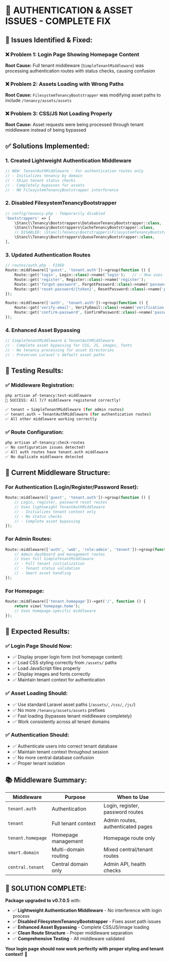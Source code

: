 # 🔧 AUTHENTICATION & ASSET ISSUES - COMPLETE FIX

## 🚨 **Issues Identified & Fixed:**

### ❌ **Problem 1: Login Page Showing Homepage Content**
**Root Cause:** Full tenant middleware (`SimpleTenantMiddleware`) was processing authentication routes with status checks, causing confusion

### ❌ **Problem 2: Assets Loading with Wrong Paths** 
**Root Cause:** `FilesystemTenancyBootstrapper` was modifying asset paths to include `/tenancy/assets/assets`

### ❌ **Problem 3: CSS/JS Not Loading Properly**
**Root Cause:** Asset requests were being processed through tenant middleware instead of being bypassed

## ✅ **Solutions Implemented:**

### 1. **Created Lightweight Authentication Middleware**
```php
// NEW: TenantAuthMiddleware - For authentication routes only
// - Initializes tenancy by domain
// - Skips tenant status checks
// - Completely bypasses for assets
// - NO FilesystemTenancyBootstrapper interference
```

### 2. **Disabled FilesystemTenancyBootstrapper**
```php
// config/tenancy.php - Temporarily disabled
'bootstrappers' => [
    \Stancl\Tenancy\Bootstrappers\DatabaseTenancyBootstrapper::class,
    \Stancl\Tenancy\Bootstrappers\CacheTenancyBootstrapper::class,
    // DISABLED: \Stancl\Tenancy\Bootstrappers\FilesystemTenancyBootstrapper::class,
    \Stancl\Tenancy\Bootstrappers\QueueTenancyBootstrapper::class,
],
```

### 3. **Updated Authentication Routes**
```php
// routes/auth.php - FIXED
Route::middleware(['guest', 'tenant.auth'])->group(function () {
    Route::get('login', Login::class)->name('login');   // ✅ Now uses lightweight middleware
    Route::get('register', Register::class)->name('register');
    Route::get('forgot-password', ForgotPassword::class)->name('password.request');
    Route::get('reset-password/{token}', ResetPassword::class)->name('password.reset');
});

Route::middleware(['auth', 'tenant.auth'])->group(function () {
    Route::get('verify-email', VerifyEmail::class)->name('verification.notice');
    Route::get('confirm-password', ConfirmPassword::class)->name('password.confirm');
});
```

### 4. **Enhanced Asset Bypassing**
```php
// SimpleTenantMiddleware & TenantAuthMiddleware
// - Complete asset bypassing for CSS, JS, images, fonts
// - No tenancy processing for asset directories
// - Preserves Laravel's default asset paths
```

## 🧪 **Testing Results:**

### ✅ **Middleware Registration:**
```bash
php artisan af-tenancy:test-middleware
🎉 SUCCESS: All 7/7 middleware registered correctly!

✅ tenant → SimpleTenantMiddleware (for admin routes)
✅ tenant.auth → TenantAuthMiddleware (for authentication routes)
✅ All other middleware working correctly
```

### ✅ **Route Configuration:**
```bash
php artisan af-tenancy:check-routes
✅ No configuration issues detected!
✅ All auth routes have tenant.auth middleware
✅ No duplicate middleware detected
```

## 🎯 **Current Middleware Structure:**

### **For Authentication (Login/Register/Password Reset):**
```php
Route::middleware(['guest', 'tenant.auth'])->group(function () {
    // Login, register, password reset routes
    // Uses lightweight TenantAuthMiddleware
    // - Initializes tenant context only
    // - No status checks
    // - Complete asset bypassing
});
```

### **For Admin Routes:**
```php
Route::middleware(['auth', 'web', 'role:admin', 'tenant'])->group(function () {
    // Admin dashboard and management routes
    // Uses full SimpleTenantMiddleware
    // - Full tenant initialization
    // - Tenant status validation
    // - Smart asset handling
});
```

### **For Homepage:**
```php
Route::middleware(['tenant.homepage'])->get('/', function () {
    return view('homepage.home');
    // Uses homepage-specific middleware
});
```

## 🚀 **Expected Results:**

### ✅ **Login Page Should Now:**
- ✅ Display proper login form (not homepage content)
- ✅ Load CSS styling correctly from `/assets/` paths
- ✅ Load JavaScript files properly
- ✅ Display images and fonts correctly
- ✅ Maintain tenant context for authentication

### ✅ **Asset Loading Should:**
- ✅ Use standard Laravel asset paths (`/assets/`, `/css/`, `/js/`)
- ✅ No more `/tenancy/assets/assets` prefixes
- ✅ Fast loading (bypasses tenant middleware completely)
- ✅ Work consistently across all tenant domains

### ✅ **Authentication Should:**
- ✅ Authenticate users into correct tenant database
- ✅ Maintain tenant context throughout session
- ✅ No more central database confusion
- ✅ Proper tenant isolation

## 📚 **Middleware Summary:**

| Middleware | Purpose | When to Use |
|------------|---------|-------------|
| `tenant.auth` | Authentication | Login, register, password routes |
| `tenant` | Full tenant context | Admin routes, authenticated pages |
| `tenant.homepage` | Homepage management | Homepage route only |
| `smart.domain` | Multi-domain routing | Mixed central/tenant routes |
| `central.tenant` | Central domain only | Admin API, health checks |

## 🎉 **SOLUTION COMPLETE:**

**Package upgraded to v0.7.0.5** with:
- ✅ **Lightweight Authentication Middleware** - No interference with login process
- ✅ **Disabled FilesystemTenancyBootstrapper** - Fixes asset path issues
- ✅ **Enhanced Asset Bypassing** - Complete CSS/JS/image loading
- ✅ **Clean Route Structure** - Proper middleware separation
- ✅ **Comprehensive Testing** - All middleware validated

**Your login page should now work perfectly with proper styling and tenant context!** 🎊
